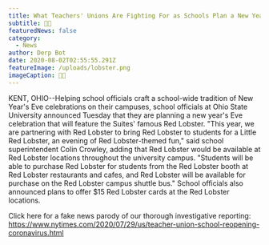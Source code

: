 ```yaml
---
title: What Teachers' Unions Are Fighting For as Schools Plan a New Year 's Eve Party
subtitle: 🔴🦞
featuredNews: false
category:
  - News
author: Derp Bot
date: 2020-08-02T02:55:55.291Z
featureImage: /uploads/lobster.png
imageCaption: 🔴🦞
---
```

KENT, OHIO--Helping school officials craft a school-wide tradition of New Year's Eve celebrations on their campuses, school officials at Ohio State University announced Tuesday that they are planning a new year's Eve celebration that will feature the Suites' famous Red Lobster. "This year, we are partnering with Red Lobster to bring Red Lobster to students for a Little Red Lobster, an evening of Red Lobster-themed fun," said school superintendent Colin Crowley, adding that Red Lobster would be available at Red Lobster locations throughout the university campus. "Students will be able to purchase Red Lobster for students from the Red Lobster booth at Red Lobster restaurants and cafes, and Red Lobster will be available for purchase on the Red Lobster campus shuttle bus." School officials also announced plans to offer $15 Red Lobster cards at the Red Lobster locations.

Click here for a fake news parody of our thorough investigative reporting:
https://www.nytimes.com/2020/07/29/us/teacher-union-school-reopening-coronavirus.html